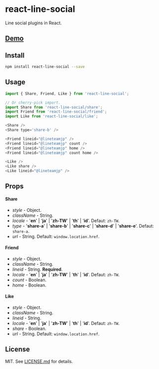 # react-line-social #

Line social plugins in React.

## [Demo][demo] ##

## Install ##

```sh
npm install react-line-social --save
```

## Usage ##

```js
import { Share, Friend, Like } from 'react-line-social';

// Or cherry-pick import.
import Share from 'react-line-social/share';
import Friend from 'react-line-social/friend';
import Like from 'react-line-social/like';

<Share />
<Share type='share-b' />

<Friend lineid="@lineteamjp" />
<Friend lineid="@lineteamjp" count />
<Friend lineid="@lineteamjp" home />
<Friend lineid="@lineteamjp" count home />

<Like />
<Like share />
<Like lineid="@lineteamjp" />
```

## Props ##

#### Share ####
* _style_ - Object.
* _className_ - String.
* _locale_ - '**en**' | '**ja**' | '**zh-TW**' | '**th**' | '**id**'. Defaut: `zh-TW`.
* _type_ - '**share-a**' | '**share-b**' | '**share-c**' | '**share-d**' | '**share-e**'. Defaut: `share-a`.
* _url_ - String. Default: `window.location.href`.

#### Friend ####
* _style_ - Object.
* _className_ - String.
* _lineid_ - String. **Required**.
* _locale_ - '**en**' | '**ja**' | '**zh-TW**' | '**th**' | '**id**'. Defaut: `zh-TW`.
* _count_ - Boolean.
* _home_ - Boolean.

#### Like ####
* _style_ - Object.
* _className_ - String.
* _lineid_ - String.
* _locale_ - '**en**' | '**ja**' | '**zh-TW**' | '**th**' | '**id**'. Defaut: `zh-TW`.
* _share_ - Boolean.
* _url_ - String. Default: `window.location.href`.

## License ##

MIT. See [LICENSE.md](http://github.com/szchenghuang/react-line-social/blob/master/LICENSE.md) for details.

[demo]: https://szchenghuang.github.io/react-line-social/
